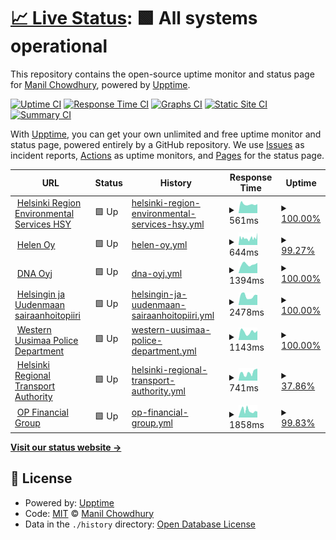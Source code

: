 # [📈 Live Status](https://keywordnew.github.io/espoo-watchtower): <!--live status--> **🟩 All systems operational**

This repository contains the open-source uptime monitor and status page for [Manil Chowdhury](https://manil.xyz), powered by [Upptime](https://github.com/upptime/upptime).

[![Uptime CI](https://github.com/keywordnew/espoo-watchtower/workflows/Uptime%20CI/badge.svg)](https://github.com/keywordnew/espoo-watchtower/actions?query=workflow%3A%22Uptime+CI%22)
[![Response Time CI](https://github.com/keywordnew/espoo-watchtower/workflows/Response%20Time%20CI/badge.svg)](https://github.com/keywordnew/espoo-watchtower/actions?query=workflow%3A%22Response+Time+CI%22)
[![Graphs CI](https://github.com/keywordnew/espoo-watchtower/workflows/Graphs%20CI/badge.svg)](https://github.com/keywordnew/espoo-watchtower/actions?query=workflow%3A%22Graphs+CI%22)
[![Static Site CI](https://github.com/keywordnew/espoo-watchtower/workflows/Static%20Site%20CI/badge.svg)](https://github.com/keywordnew/espoo-watchtower/actions?query=workflow%3A%22Static+Site+CI%22)
[![Summary CI](https://github.com/keywordnew/espoo-watchtower/workflows/Summary%20CI/badge.svg)](https://github.com/keywordnew/espoo-watchtower/actions?query=workflow%3A%22Summary+CI%22)

With [Upptime](https://upptime.js.org), you can get your own unlimited and free uptime monitor and status page, powered entirely by a GitHub repository. We use [Issues](https://github.com/keywordnew/espoo-watchtower/issues) as incident reports, [Actions](https://github.com/keywordnew/espoo-watchtower/actions) as uptime monitors, and [Pages](https://keywordnew.github.io/espoo-watchtower) for the status page.

<!--start: status pages-->
<!-- This summary is generated by Upptime (https://github.com/upptime/upptime) -->
<!-- Do not edit this manually, your changes will be overwritten -->
<!-- prettier-ignore -->
| URL | Status | History | Response Time | Uptime |
| --- | ------ | ------- | ------------- | ------ |
| <img alt="" src="https://nilspace.xyz/content/images/2023/05/water.png" height="13"> [Helsinki Region Environmental Services HSY](https://www.hsy.fi/en/water-and-sewers/water-supply-cuts-and-disturbances-in-water-supply/) | 🟩 Up | [helsinki-region-environmental-services-hsy.yml](https://github.com/neighbourhood-cyber/espoo-watchtower/commits/HEAD/history/helsinki-region-environmental-services-hsy.yml) | <details><summary><img alt="Response time graph" src="./graphs/helsinki-region-environmental-services-hsy/response-time-week.png" height="20"> 561ms</summary><br><a href="https://neighbourhood-cyber.github.io/espoo-watchtower/history/helsinki-region-environmental-services-hsy"><img alt="Response time 713" src="https://img.shields.io/endpoint?url=https%3A%2F%2Fraw.githubusercontent.com%2Fneighbourhood-cyber%2Fespoo-watchtower%2FHEAD%2Fapi%2Fhelsinki-region-environmental-services-hsy%2Fresponse-time.json"></a><br><a href="https://neighbourhood-cyber.github.io/espoo-watchtower/history/helsinki-region-environmental-services-hsy"><img alt="24-hour response time 566" src="https://img.shields.io/endpoint?url=https%3A%2F%2Fraw.githubusercontent.com%2Fneighbourhood-cyber%2Fespoo-watchtower%2FHEAD%2Fapi%2Fhelsinki-region-environmental-services-hsy%2Fresponse-time-day.json"></a><br><a href="https://neighbourhood-cyber.github.io/espoo-watchtower/history/helsinki-region-environmental-services-hsy"><img alt="7-day response time 561" src="https://img.shields.io/endpoint?url=https%3A%2F%2Fraw.githubusercontent.com%2Fneighbourhood-cyber%2Fespoo-watchtower%2FHEAD%2Fapi%2Fhelsinki-region-environmental-services-hsy%2Fresponse-time-week.json"></a><br><a href="https://neighbourhood-cyber.github.io/espoo-watchtower/history/helsinki-region-environmental-services-hsy"><img alt="30-day response time 653" src="https://img.shields.io/endpoint?url=https%3A%2F%2Fraw.githubusercontent.com%2Fneighbourhood-cyber%2Fespoo-watchtower%2FHEAD%2Fapi%2Fhelsinki-region-environmental-services-hsy%2Fresponse-time-month.json"></a><br><a href="https://neighbourhood-cyber.github.io/espoo-watchtower/history/helsinki-region-environmental-services-hsy"><img alt="1-year response time 713" src="https://img.shields.io/endpoint?url=https%3A%2F%2Fraw.githubusercontent.com%2Fneighbourhood-cyber%2Fespoo-watchtower%2FHEAD%2Fapi%2Fhelsinki-region-environmental-services-hsy%2Fresponse-time-year.json"></a></details> | <details><summary><a href="https://neighbourhood-cyber.github.io/espoo-watchtower/history/helsinki-region-environmental-services-hsy">100.00%</a></summary><a href="https://neighbourhood-cyber.github.io/espoo-watchtower/history/helsinki-region-environmental-services-hsy"><img alt="All-time uptime 98.75%" src="https://img.shields.io/endpoint?url=https%3A%2F%2Fraw.githubusercontent.com%2Fneighbourhood-cyber%2Fespoo-watchtower%2FHEAD%2Fapi%2Fhelsinki-region-environmental-services-hsy%2Fuptime.json"></a><br><a href="https://neighbourhood-cyber.github.io/espoo-watchtower/history/helsinki-region-environmental-services-hsy"><img alt="24-hour uptime 100.00%" src="https://img.shields.io/endpoint?url=https%3A%2F%2Fraw.githubusercontent.com%2Fneighbourhood-cyber%2Fespoo-watchtower%2FHEAD%2Fapi%2Fhelsinki-region-environmental-services-hsy%2Fuptime-day.json"></a><br><a href="https://neighbourhood-cyber.github.io/espoo-watchtower/history/helsinki-region-environmental-services-hsy"><img alt="7-day uptime 100.00%" src="https://img.shields.io/endpoint?url=https%3A%2F%2Fraw.githubusercontent.com%2Fneighbourhood-cyber%2Fespoo-watchtower%2FHEAD%2Fapi%2Fhelsinki-region-environmental-services-hsy%2Fuptime-week.json"></a><br><a href="https://neighbourhood-cyber.github.io/espoo-watchtower/history/helsinki-region-environmental-services-hsy"><img alt="30-day uptime 100.00%" src="https://img.shields.io/endpoint?url=https%3A%2F%2Fraw.githubusercontent.com%2Fneighbourhood-cyber%2Fespoo-watchtower%2FHEAD%2Fapi%2Fhelsinki-region-environmental-services-hsy%2Fuptime-month.json"></a><br><a href="https://neighbourhood-cyber.github.io/espoo-watchtower/history/helsinki-region-environmental-services-hsy"><img alt="1-year uptime 98.75%" src="https://img.shields.io/endpoint?url=https%3A%2F%2Fraw.githubusercontent.com%2Fneighbourhood-cyber%2Fespoo-watchtower%2FHEAD%2Fapi%2Fhelsinki-region-environmental-services-hsy%2Fuptime-year.json"></a></details>
| <img alt="" src="https://nilspace.xyz/content/images/2023/05/power-1.png" height="13"> [Helen Oy](https://www.helen.fi/en) | 🟩 Up | [helen-oy.yml](https://github.com/neighbourhood-cyber/espoo-watchtower/commits/HEAD/history/helen-oy.yml) | <details><summary><img alt="Response time graph" src="./graphs/helen-oy/response-time-week.png" height="20"> 644ms</summary><br><a href="https://neighbourhood-cyber.github.io/espoo-watchtower/history/helen-oy"><img alt="Response time 588" src="https://img.shields.io/endpoint?url=https%3A%2F%2Fraw.githubusercontent.com%2Fneighbourhood-cyber%2Fespoo-watchtower%2FHEAD%2Fapi%2Fhelen-oy%2Fresponse-time.json"></a><br><a href="https://neighbourhood-cyber.github.io/espoo-watchtower/history/helen-oy"><img alt="24-hour response time 1142" src="https://img.shields.io/endpoint?url=https%3A%2F%2Fraw.githubusercontent.com%2Fneighbourhood-cyber%2Fespoo-watchtower%2FHEAD%2Fapi%2Fhelen-oy%2Fresponse-time-day.json"></a><br><a href="https://neighbourhood-cyber.github.io/espoo-watchtower/history/helen-oy"><img alt="7-day response time 644" src="https://img.shields.io/endpoint?url=https%3A%2F%2Fraw.githubusercontent.com%2Fneighbourhood-cyber%2Fespoo-watchtower%2FHEAD%2Fapi%2Fhelen-oy%2Fresponse-time-week.json"></a><br><a href="https://neighbourhood-cyber.github.io/espoo-watchtower/history/helen-oy"><img alt="30-day response time 599" src="https://img.shields.io/endpoint?url=https%3A%2F%2Fraw.githubusercontent.com%2Fneighbourhood-cyber%2Fespoo-watchtower%2FHEAD%2Fapi%2Fhelen-oy%2Fresponse-time-month.json"></a><br><a href="https://neighbourhood-cyber.github.io/espoo-watchtower/history/helen-oy"><img alt="1-year response time 588" src="https://img.shields.io/endpoint?url=https%3A%2F%2Fraw.githubusercontent.com%2Fneighbourhood-cyber%2Fespoo-watchtower%2FHEAD%2Fapi%2Fhelen-oy%2Fresponse-time-year.json"></a></details> | <details><summary><a href="https://neighbourhood-cyber.github.io/espoo-watchtower/history/helen-oy">99.27%</a></summary><a href="https://neighbourhood-cyber.github.io/espoo-watchtower/history/helen-oy"><img alt="All-time uptime 99.96%" src="https://img.shields.io/endpoint?url=https%3A%2F%2Fraw.githubusercontent.com%2Fneighbourhood-cyber%2Fespoo-watchtower%2FHEAD%2Fapi%2Fhelen-oy%2Fuptime.json"></a><br><a href="https://neighbourhood-cyber.github.io/espoo-watchtower/history/helen-oy"><img alt="24-hour uptime 100.00%" src="https://img.shields.io/endpoint?url=https%3A%2F%2Fraw.githubusercontent.com%2Fneighbourhood-cyber%2Fespoo-watchtower%2FHEAD%2Fapi%2Fhelen-oy%2Fuptime-day.json"></a><br><a href="https://neighbourhood-cyber.github.io/espoo-watchtower/history/helen-oy"><img alt="7-day uptime 99.27%" src="https://img.shields.io/endpoint?url=https%3A%2F%2Fraw.githubusercontent.com%2Fneighbourhood-cyber%2Fespoo-watchtower%2FHEAD%2Fapi%2Fhelen-oy%2Fuptime-week.json"></a><br><a href="https://neighbourhood-cyber.github.io/espoo-watchtower/history/helen-oy"><img alt="30-day uptime 99.83%" src="https://img.shields.io/endpoint?url=https%3A%2F%2Fraw.githubusercontent.com%2Fneighbourhood-cyber%2Fespoo-watchtower%2FHEAD%2Fapi%2Fhelen-oy%2Fuptime-month.json"></a><br><a href="https://neighbourhood-cyber.github.io/espoo-watchtower/history/helen-oy"><img alt="1-year uptime 99.96%" src="https://img.shields.io/endpoint?url=https%3A%2F%2Fraw.githubusercontent.com%2Fneighbourhood-cyber%2Fespoo-watchtower%2FHEAD%2Fapi%2Fhelen-oy%2Fuptime-year.json"></a></details>
| <img alt="" src="https://nilspace.xyz/content/images/2023/05/communication.png" height="13"> [DNA Oyj](https://www.dna.fi/) | 🟩 Up | [dna-oyj.yml](https://github.com/neighbourhood-cyber/espoo-watchtower/commits/HEAD/history/dna-oyj.yml) | <details><summary><img alt="Response time graph" src="./graphs/dna-oyj/response-time-week.png" height="20"> 1394ms</summary><br><a href="https://neighbourhood-cyber.github.io/espoo-watchtower/history/dna-oyj"><img alt="Response time 1508" src="https://img.shields.io/endpoint?url=https%3A%2F%2Fraw.githubusercontent.com%2Fneighbourhood-cyber%2Fespoo-watchtower%2FHEAD%2Fapi%2Fdna-oyj%2Fresponse-time.json"></a><br><a href="https://neighbourhood-cyber.github.io/espoo-watchtower/history/dna-oyj"><img alt="24-hour response time 1620" src="https://img.shields.io/endpoint?url=https%3A%2F%2Fraw.githubusercontent.com%2Fneighbourhood-cyber%2Fespoo-watchtower%2FHEAD%2Fapi%2Fdna-oyj%2Fresponse-time-day.json"></a><br><a href="https://neighbourhood-cyber.github.io/espoo-watchtower/history/dna-oyj"><img alt="7-day response time 1394" src="https://img.shields.io/endpoint?url=https%3A%2F%2Fraw.githubusercontent.com%2Fneighbourhood-cyber%2Fespoo-watchtower%2FHEAD%2Fapi%2Fdna-oyj%2Fresponse-time-week.json"></a><br><a href="https://neighbourhood-cyber.github.io/espoo-watchtower/history/dna-oyj"><img alt="30-day response time 1432" src="https://img.shields.io/endpoint?url=https%3A%2F%2Fraw.githubusercontent.com%2Fneighbourhood-cyber%2Fespoo-watchtower%2FHEAD%2Fapi%2Fdna-oyj%2Fresponse-time-month.json"></a><br><a href="https://neighbourhood-cyber.github.io/espoo-watchtower/history/dna-oyj"><img alt="1-year response time 1508" src="https://img.shields.io/endpoint?url=https%3A%2F%2Fraw.githubusercontent.com%2Fneighbourhood-cyber%2Fespoo-watchtower%2FHEAD%2Fapi%2Fdna-oyj%2Fresponse-time-year.json"></a></details> | <details><summary><a href="https://neighbourhood-cyber.github.io/espoo-watchtower/history/dna-oyj">100.00%</a></summary><a href="https://neighbourhood-cyber.github.io/espoo-watchtower/history/dna-oyj"><img alt="All-time uptime 99.93%" src="https://img.shields.io/endpoint?url=https%3A%2F%2Fraw.githubusercontent.com%2Fneighbourhood-cyber%2Fespoo-watchtower%2FHEAD%2Fapi%2Fdna-oyj%2Fuptime.json"></a><br><a href="https://neighbourhood-cyber.github.io/espoo-watchtower/history/dna-oyj"><img alt="24-hour uptime 100.00%" src="https://img.shields.io/endpoint?url=https%3A%2F%2Fraw.githubusercontent.com%2Fneighbourhood-cyber%2Fespoo-watchtower%2FHEAD%2Fapi%2Fdna-oyj%2Fuptime-day.json"></a><br><a href="https://neighbourhood-cyber.github.io/espoo-watchtower/history/dna-oyj"><img alt="7-day uptime 100.00%" src="https://img.shields.io/endpoint?url=https%3A%2F%2Fraw.githubusercontent.com%2Fneighbourhood-cyber%2Fespoo-watchtower%2FHEAD%2Fapi%2Fdna-oyj%2Fuptime-week.json"></a><br><a href="https://neighbourhood-cyber.github.io/espoo-watchtower/history/dna-oyj"><img alt="30-day uptime 100.00%" src="https://img.shields.io/endpoint?url=https%3A%2F%2Fraw.githubusercontent.com%2Fneighbourhood-cyber%2Fespoo-watchtower%2FHEAD%2Fapi%2Fdna-oyj%2Fuptime-month.json"></a><br><a href="https://neighbourhood-cyber.github.io/espoo-watchtower/history/dna-oyj"><img alt="1-year uptime 99.93%" src="https://img.shields.io/endpoint?url=https%3A%2F%2Fraw.githubusercontent.com%2Fneighbourhood-cyber%2Fespoo-watchtower%2FHEAD%2Fapi%2Fdna-oyj%2Fuptime-year.json"></a></details>
| <img alt="" src="https://nilspace.xyz/content/images/2023/05/hospital.png" height="13"> [Helsingin ja Uudenmaan sairaanhoitopiiri](https://www.hus.fi/potilaalle/sairaalat-ja-toimipisteet/paivystysapu-116117) | 🟩 Up | [helsingin-ja-uudenmaan-sairaanhoitopiiri.yml](https://github.com/neighbourhood-cyber/espoo-watchtower/commits/HEAD/history/helsingin-ja-uudenmaan-sairaanhoitopiiri.yml) | <details><summary><img alt="Response time graph" src="./graphs/helsingin-ja-uudenmaan-sairaanhoitopiiri/response-time-week.png" height="20"> 2478ms</summary><br><a href="https://neighbourhood-cyber.github.io/espoo-watchtower/history/helsingin-ja-uudenmaan-sairaanhoitopiiri"><img alt="Response time 2603" src="https://img.shields.io/endpoint?url=https%3A%2F%2Fraw.githubusercontent.com%2Fneighbourhood-cyber%2Fespoo-watchtower%2FHEAD%2Fapi%2Fhelsingin-ja-uudenmaan-sairaanhoitopiiri%2Fresponse-time.json"></a><br><a href="https://neighbourhood-cyber.github.io/espoo-watchtower/history/helsingin-ja-uudenmaan-sairaanhoitopiiri"><img alt="24-hour response time 2760" src="https://img.shields.io/endpoint?url=https%3A%2F%2Fraw.githubusercontent.com%2Fneighbourhood-cyber%2Fespoo-watchtower%2FHEAD%2Fapi%2Fhelsingin-ja-uudenmaan-sairaanhoitopiiri%2Fresponse-time-day.json"></a><br><a href="https://neighbourhood-cyber.github.io/espoo-watchtower/history/helsingin-ja-uudenmaan-sairaanhoitopiiri"><img alt="7-day response time 2478" src="https://img.shields.io/endpoint?url=https%3A%2F%2Fraw.githubusercontent.com%2Fneighbourhood-cyber%2Fespoo-watchtower%2FHEAD%2Fapi%2Fhelsingin-ja-uudenmaan-sairaanhoitopiiri%2Fresponse-time-week.json"></a><br><a href="https://neighbourhood-cyber.github.io/espoo-watchtower/history/helsingin-ja-uudenmaan-sairaanhoitopiiri"><img alt="30-day response time 2579" src="https://img.shields.io/endpoint?url=https%3A%2F%2Fraw.githubusercontent.com%2Fneighbourhood-cyber%2Fespoo-watchtower%2FHEAD%2Fapi%2Fhelsingin-ja-uudenmaan-sairaanhoitopiiri%2Fresponse-time-month.json"></a><br><a href="https://neighbourhood-cyber.github.io/espoo-watchtower/history/helsingin-ja-uudenmaan-sairaanhoitopiiri"><img alt="1-year response time 2603" src="https://img.shields.io/endpoint?url=https%3A%2F%2Fraw.githubusercontent.com%2Fneighbourhood-cyber%2Fespoo-watchtower%2FHEAD%2Fapi%2Fhelsingin-ja-uudenmaan-sairaanhoitopiiri%2Fresponse-time-year.json"></a></details> | <details><summary><a href="https://neighbourhood-cyber.github.io/espoo-watchtower/history/helsingin-ja-uudenmaan-sairaanhoitopiiri">100.00%</a></summary><a href="https://neighbourhood-cyber.github.io/espoo-watchtower/history/helsingin-ja-uudenmaan-sairaanhoitopiiri"><img alt="All-time uptime 99.99%" src="https://img.shields.io/endpoint?url=https%3A%2F%2Fraw.githubusercontent.com%2Fneighbourhood-cyber%2Fespoo-watchtower%2FHEAD%2Fapi%2Fhelsingin-ja-uudenmaan-sairaanhoitopiiri%2Fuptime.json"></a><br><a href="https://neighbourhood-cyber.github.io/espoo-watchtower/history/helsingin-ja-uudenmaan-sairaanhoitopiiri"><img alt="24-hour uptime 100.00%" src="https://img.shields.io/endpoint?url=https%3A%2F%2Fraw.githubusercontent.com%2Fneighbourhood-cyber%2Fespoo-watchtower%2FHEAD%2Fapi%2Fhelsingin-ja-uudenmaan-sairaanhoitopiiri%2Fuptime-day.json"></a><br><a href="https://neighbourhood-cyber.github.io/espoo-watchtower/history/helsingin-ja-uudenmaan-sairaanhoitopiiri"><img alt="7-day uptime 100.00%" src="https://img.shields.io/endpoint?url=https%3A%2F%2Fraw.githubusercontent.com%2Fneighbourhood-cyber%2Fespoo-watchtower%2FHEAD%2Fapi%2Fhelsingin-ja-uudenmaan-sairaanhoitopiiri%2Fuptime-week.json"></a><br><a href="https://neighbourhood-cyber.github.io/espoo-watchtower/history/helsingin-ja-uudenmaan-sairaanhoitopiiri"><img alt="30-day uptime 99.95%" src="https://img.shields.io/endpoint?url=https%3A%2F%2Fraw.githubusercontent.com%2Fneighbourhood-cyber%2Fespoo-watchtower%2FHEAD%2Fapi%2Fhelsingin-ja-uudenmaan-sairaanhoitopiiri%2Fuptime-month.json"></a><br><a href="https://neighbourhood-cyber.github.io/espoo-watchtower/history/helsingin-ja-uudenmaan-sairaanhoitopiiri"><img alt="1-year uptime 99.99%" src="https://img.shields.io/endpoint?url=https%3A%2F%2Fraw.githubusercontent.com%2Fneighbourhood-cyber%2Fespoo-watchtower%2FHEAD%2Fapi%2Fhelsingin-ja-uudenmaan-sairaanhoitopiiri%2Fuptime-year.json"></a></details>
| <img alt="" src="https://nilspace.xyz/content/images/2023/05/emergency.png" height="13"> [Western Uusimaa Police Department](https://poliisi.fi/tee-rikosilmoitus) | 🟩 Up | [western-uusimaa-police-department.yml](https://github.com/neighbourhood-cyber/espoo-watchtower/commits/HEAD/history/western-uusimaa-police-department.yml) | <details><summary><img alt="Response time graph" src="./graphs/western-uusimaa-police-department/response-time-week.png" height="20"> 1143ms</summary><br><a href="https://neighbourhood-cyber.github.io/espoo-watchtower/history/western-uusimaa-police-department"><img alt="Response time 1227" src="https://img.shields.io/endpoint?url=https%3A%2F%2Fraw.githubusercontent.com%2Fneighbourhood-cyber%2Fespoo-watchtower%2FHEAD%2Fapi%2Fwestern-uusimaa-police-department%2Fresponse-time.json"></a><br><a href="https://neighbourhood-cyber.github.io/espoo-watchtower/history/western-uusimaa-police-department"><img alt="24-hour response time 1320" src="https://img.shields.io/endpoint?url=https%3A%2F%2Fraw.githubusercontent.com%2Fneighbourhood-cyber%2Fespoo-watchtower%2FHEAD%2Fapi%2Fwestern-uusimaa-police-department%2Fresponse-time-day.json"></a><br><a href="https://neighbourhood-cyber.github.io/espoo-watchtower/history/western-uusimaa-police-department"><img alt="7-day response time 1143" src="https://img.shields.io/endpoint?url=https%3A%2F%2Fraw.githubusercontent.com%2Fneighbourhood-cyber%2Fespoo-watchtower%2FHEAD%2Fapi%2Fwestern-uusimaa-police-department%2Fresponse-time-week.json"></a><br><a href="https://neighbourhood-cyber.github.io/espoo-watchtower/history/western-uusimaa-police-department"><img alt="30-day response time 1469" src="https://img.shields.io/endpoint?url=https%3A%2F%2Fraw.githubusercontent.com%2Fneighbourhood-cyber%2Fespoo-watchtower%2FHEAD%2Fapi%2Fwestern-uusimaa-police-department%2Fresponse-time-month.json"></a><br><a href="https://neighbourhood-cyber.github.io/espoo-watchtower/history/western-uusimaa-police-department"><img alt="1-year response time 1227" src="https://img.shields.io/endpoint?url=https%3A%2F%2Fraw.githubusercontent.com%2Fneighbourhood-cyber%2Fespoo-watchtower%2FHEAD%2Fapi%2Fwestern-uusimaa-police-department%2Fresponse-time-year.json"></a></details> | <details><summary><a href="https://neighbourhood-cyber.github.io/espoo-watchtower/history/western-uusimaa-police-department">100.00%</a></summary><a href="https://neighbourhood-cyber.github.io/espoo-watchtower/history/western-uusimaa-police-department"><img alt="All-time uptime 99.99%" src="https://img.shields.io/endpoint?url=https%3A%2F%2Fraw.githubusercontent.com%2Fneighbourhood-cyber%2Fespoo-watchtower%2FHEAD%2Fapi%2Fwestern-uusimaa-police-department%2Fuptime.json"></a><br><a href="https://neighbourhood-cyber.github.io/espoo-watchtower/history/western-uusimaa-police-department"><img alt="24-hour uptime 100.00%" src="https://img.shields.io/endpoint?url=https%3A%2F%2Fraw.githubusercontent.com%2Fneighbourhood-cyber%2Fespoo-watchtower%2FHEAD%2Fapi%2Fwestern-uusimaa-police-department%2Fuptime-day.json"></a><br><a href="https://neighbourhood-cyber.github.io/espoo-watchtower/history/western-uusimaa-police-department"><img alt="7-day uptime 100.00%" src="https://img.shields.io/endpoint?url=https%3A%2F%2Fraw.githubusercontent.com%2Fneighbourhood-cyber%2Fespoo-watchtower%2FHEAD%2Fapi%2Fwestern-uusimaa-police-department%2Fuptime-week.json"></a><br><a href="https://neighbourhood-cyber.github.io/espoo-watchtower/history/western-uusimaa-police-department"><img alt="30-day uptime 99.95%" src="https://img.shields.io/endpoint?url=https%3A%2F%2Fraw.githubusercontent.com%2Fneighbourhood-cyber%2Fespoo-watchtower%2FHEAD%2Fapi%2Fwestern-uusimaa-police-department%2Fuptime-month.json"></a><br><a href="https://neighbourhood-cyber.github.io/espoo-watchtower/history/western-uusimaa-police-department"><img alt="1-year uptime 99.99%" src="https://img.shields.io/endpoint?url=https%3A%2F%2Fraw.githubusercontent.com%2Fneighbourhood-cyber%2Fespoo-watchtower%2FHEAD%2Fapi%2Fwestern-uusimaa-police-department%2Fuptime-year.json"></a></details>
| <img alt="" src="https://nilspace.xyz/content/images/2023/05/transportation-1.png" height="13"> [Helsinki Regional Transport Authority](https://www.hsl.fi/) | 🟩 Up | [helsinki-regional-transport-authority.yml](https://github.com/neighbourhood-cyber/espoo-watchtower/commits/HEAD/history/helsinki-regional-transport-authority.yml) | <details><summary><img alt="Response time graph" src="./graphs/helsinki-regional-transport-authority/response-time-week.png" height="20"> 741ms</summary><br><a href="https://neighbourhood-cyber.github.io/espoo-watchtower/history/helsinki-regional-transport-authority"><img alt="Response time 1514" src="https://img.shields.io/endpoint?url=https%3A%2F%2Fraw.githubusercontent.com%2Fneighbourhood-cyber%2Fespoo-watchtower%2FHEAD%2Fapi%2Fhelsinki-regional-transport-authority%2Fresponse-time.json"></a><br><a href="https://neighbourhood-cyber.github.io/espoo-watchtower/history/helsinki-regional-transport-authority"><img alt="24-hour response time 1136" src="https://img.shields.io/endpoint?url=https%3A%2F%2Fraw.githubusercontent.com%2Fneighbourhood-cyber%2Fespoo-watchtower%2FHEAD%2Fapi%2Fhelsinki-regional-transport-authority%2Fresponse-time-day.json"></a><br><a href="https://neighbourhood-cyber.github.io/espoo-watchtower/history/helsinki-regional-transport-authority"><img alt="7-day response time 741" src="https://img.shields.io/endpoint?url=https%3A%2F%2Fraw.githubusercontent.com%2Fneighbourhood-cyber%2Fespoo-watchtower%2FHEAD%2Fapi%2Fhelsinki-regional-transport-authority%2Fresponse-time-week.json"></a><br><a href="https://neighbourhood-cyber.github.io/espoo-watchtower/history/helsinki-regional-transport-authority"><img alt="30-day response time 1938" src="https://img.shields.io/endpoint?url=https%3A%2F%2Fraw.githubusercontent.com%2Fneighbourhood-cyber%2Fespoo-watchtower%2FHEAD%2Fapi%2Fhelsinki-regional-transport-authority%2Fresponse-time-month.json"></a><br><a href="https://neighbourhood-cyber.github.io/espoo-watchtower/history/helsinki-regional-transport-authority"><img alt="1-year response time 1514" src="https://img.shields.io/endpoint?url=https%3A%2F%2Fraw.githubusercontent.com%2Fneighbourhood-cyber%2Fespoo-watchtower%2FHEAD%2Fapi%2Fhelsinki-regional-transport-authority%2Fresponse-time-year.json"></a></details> | <details><summary><a href="https://neighbourhood-cyber.github.io/espoo-watchtower/history/helsinki-regional-transport-authority">37.86%</a></summary><a href="https://neighbourhood-cyber.github.io/espoo-watchtower/history/helsinki-regional-transport-authority"><img alt="All-time uptime 67.13%" src="https://img.shields.io/endpoint?url=https%3A%2F%2Fraw.githubusercontent.com%2Fneighbourhood-cyber%2Fespoo-watchtower%2FHEAD%2Fapi%2Fhelsinki-regional-transport-authority%2Fuptime.json"></a><br><a href="https://neighbourhood-cyber.github.io/espoo-watchtower/history/helsinki-regional-transport-authority"><img alt="24-hour uptime 100.00%" src="https://img.shields.io/endpoint?url=https%3A%2F%2Fraw.githubusercontent.com%2Fneighbourhood-cyber%2Fespoo-watchtower%2FHEAD%2Fapi%2Fhelsinki-regional-transport-authority%2Fuptime-day.json"></a><br><a href="https://neighbourhood-cyber.github.io/espoo-watchtower/history/helsinki-regional-transport-authority"><img alt="7-day uptime 37.86%" src="https://img.shields.io/endpoint?url=https%3A%2F%2Fraw.githubusercontent.com%2Fneighbourhood-cyber%2Fespoo-watchtower%2FHEAD%2Fapi%2Fhelsinki-regional-transport-authority%2Fuptime-week.json"></a><br><a href="https://neighbourhood-cyber.github.io/espoo-watchtower/history/helsinki-regional-transport-authority"><img alt="30-day uptime 46.83%" src="https://img.shields.io/endpoint?url=https%3A%2F%2Fraw.githubusercontent.com%2Fneighbourhood-cyber%2Fespoo-watchtower%2FHEAD%2Fapi%2Fhelsinki-regional-transport-authority%2Fuptime-month.json"></a><br><a href="https://neighbourhood-cyber.github.io/espoo-watchtower/history/helsinki-regional-transport-authority"><img alt="1-year uptime 67.13%" src="https://img.shields.io/endpoint?url=https%3A%2F%2Fraw.githubusercontent.com%2Fneighbourhood-cyber%2Fespoo-watchtower%2FHEAD%2Fapi%2Fhelsinki-regional-transport-authority%2Fuptime-year.json"></a></details>
| <img alt="" src="https://nilspace.xyz/content/images/2023/05/payment.png" height="13"> [OP Financial Group](https://www.op.fi/home-page) | 🟩 Up | [op-financial-group.yml](https://github.com/neighbourhood-cyber/espoo-watchtower/commits/HEAD/history/op-financial-group.yml) | <details><summary><img alt="Response time graph" src="./graphs/op-financial-group/response-time-week.png" height="20"> 1858ms</summary><br><a href="https://neighbourhood-cyber.github.io/espoo-watchtower/history/op-financial-group"><img alt="Response time 1361" src="https://img.shields.io/endpoint?url=https%3A%2F%2Fraw.githubusercontent.com%2Fneighbourhood-cyber%2Fespoo-watchtower%2FHEAD%2Fapi%2Fop-financial-group%2Fresponse-time.json"></a><br><a href="https://neighbourhood-cyber.github.io/espoo-watchtower/history/op-financial-group"><img alt="24-hour response time 1568" src="https://img.shields.io/endpoint?url=https%3A%2F%2Fraw.githubusercontent.com%2Fneighbourhood-cyber%2Fespoo-watchtower%2FHEAD%2Fapi%2Fop-financial-group%2Fresponse-time-day.json"></a><br><a href="https://neighbourhood-cyber.github.io/espoo-watchtower/history/op-financial-group"><img alt="7-day response time 1858" src="https://img.shields.io/endpoint?url=https%3A%2F%2Fraw.githubusercontent.com%2Fneighbourhood-cyber%2Fespoo-watchtower%2FHEAD%2Fapi%2Fop-financial-group%2Fresponse-time-week.json"></a><br><a href="https://neighbourhood-cyber.github.io/espoo-watchtower/history/op-financial-group"><img alt="30-day response time 1630" src="https://img.shields.io/endpoint?url=https%3A%2F%2Fraw.githubusercontent.com%2Fneighbourhood-cyber%2Fespoo-watchtower%2FHEAD%2Fapi%2Fop-financial-group%2Fresponse-time-month.json"></a><br><a href="https://neighbourhood-cyber.github.io/espoo-watchtower/history/op-financial-group"><img alt="1-year response time 1361" src="https://img.shields.io/endpoint?url=https%3A%2F%2Fraw.githubusercontent.com%2Fneighbourhood-cyber%2Fespoo-watchtower%2FHEAD%2Fapi%2Fop-financial-group%2Fresponse-time-year.json"></a></details> | <details><summary><a href="https://neighbourhood-cyber.github.io/espoo-watchtower/history/op-financial-group">99.83%</a></summary><a href="https://neighbourhood-cyber.github.io/espoo-watchtower/history/op-financial-group"><img alt="All-time uptime 97.64%" src="https://img.shields.io/endpoint?url=https%3A%2F%2Fraw.githubusercontent.com%2Fneighbourhood-cyber%2Fespoo-watchtower%2FHEAD%2Fapi%2Fop-financial-group%2Fuptime.json"></a><br><a href="https://neighbourhood-cyber.github.io/espoo-watchtower/history/op-financial-group"><img alt="24-hour uptime 100.00%" src="https://img.shields.io/endpoint?url=https%3A%2F%2Fraw.githubusercontent.com%2Fneighbourhood-cyber%2Fespoo-watchtower%2FHEAD%2Fapi%2Fop-financial-group%2Fuptime-day.json"></a><br><a href="https://neighbourhood-cyber.github.io/espoo-watchtower/history/op-financial-group"><img alt="7-day uptime 99.83%" src="https://img.shields.io/endpoint?url=https%3A%2F%2Fraw.githubusercontent.com%2Fneighbourhood-cyber%2Fespoo-watchtower%2FHEAD%2Fapi%2Fop-financial-group%2Fuptime-week.json"></a><br><a href="https://neighbourhood-cyber.github.io/espoo-watchtower/history/op-financial-group"><img alt="30-day uptime 87.99%" src="https://img.shields.io/endpoint?url=https%3A%2F%2Fraw.githubusercontent.com%2Fneighbourhood-cyber%2Fespoo-watchtower%2FHEAD%2Fapi%2Fop-financial-group%2Fuptime-month.json"></a><br><a href="https://neighbourhood-cyber.github.io/espoo-watchtower/history/op-financial-group"><img alt="1-year uptime 97.64%" src="https://img.shields.io/endpoint?url=https%3A%2F%2Fraw.githubusercontent.com%2Fneighbourhood-cyber%2Fespoo-watchtower%2FHEAD%2Fapi%2Fop-financial-group%2Fuptime-year.json"></a></details>

<!--end: status pages-->

[**Visit our status website →**](https://keywordnew.github.io/espoo-watchtower)

## 📄 License

- Powered by: [Upptime](https://github.com/upptime/upptime)
- Code: [MIT](./LICENSE) © [Manil Chowdhury](https://manil.xyz)
- Data in the `./history` directory: [Open Database License](https://opendatacommons.org/licenses/odbl/1-0/)
